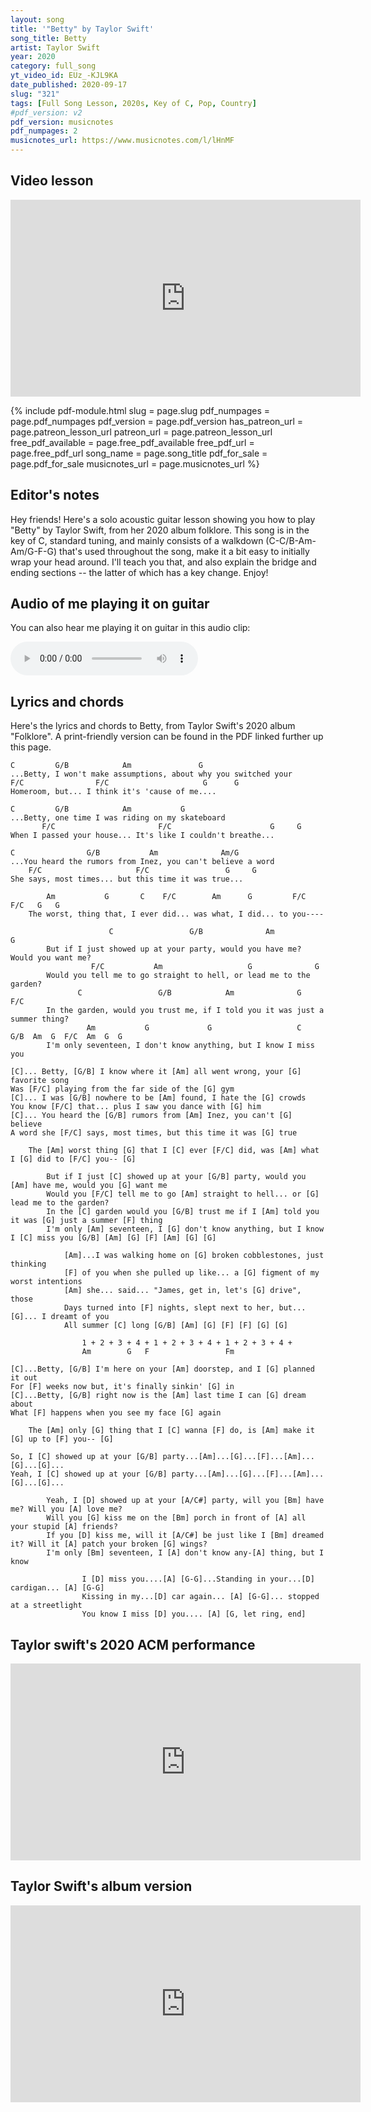 ```yaml
---
layout: song
title: '"Betty" by Taylor Swift'
song_title: Betty
artist: Taylor Swift
year: 2020
category: full_song
yt_video_id: EUz_-KJL9KA
date_published: 2020-09-17
slug: "321"
tags: [Full Song Lesson, 2020s, Key of C, Pop, Country]
#pdf_version: v2
pdf_version: musicnotes
pdf_numpages: 2
musicnotes_url: https://www.musicnotes.com/l/lHnMF
---
```


<!-- patreon_lesson_available: true
patreon_lesson_url: https://www.patreon.com/posts/40474671 -->

<!-- https://youtu.be/SyahJJ332uk -->

<!-- <iframe width="560" height="315" src="https://www.youtube.com/embed/z5jSdu4hH5U" frameborder="0" allow="accelerometer; autoplay; encrypted-media; gyroscope; picture-in-picture" allowfullscreen></iframe> -->

## Video lesson

<iframe width="560" height="315" src="https://www.youtube.com/embed/EUz_-KJL9KA" frameborder="0" allow="accelerometer; autoplay; encrypted-media; gyroscope; picture-in-picture" allowfullscreen></iframe>

{% include pdf-module.html slug = page.slug pdf_numpages = page.pdf_numpages pdf_version = page.pdf_version has_patreon_url = page.patreon_lesson_url patreon_url = page.patreon_lesson_url free_pdf_available = page.free_pdf_available free_pdf_url = page.free_pdf_url song_name = page.song_title pdf_for_sale = page.pdf_for_sale musicnotes_url = page.musicnotes_url %}

## Editor's notes

Hey friends! Here's a solo acoustic guitar lesson showing you how to play "Betty" by Taylor Swift, from her 2020 album folklore. This song is in the key of C, standard tuning, and mainly consists of a walkdown (C-C/B-Am-Am/G-F-G) that's used throughout the song, make it a bit easy to initially wrap your head around. I'll teach you that, and also explain the bridge and ending sections -- the latter of which has a key change. Enjoy!

## Audio of me playing it on guitar

You can also hear me playing it on guitar in this audio clip:

<audio controls>
  <source src="/audio/323_betty_playthrough.mp3" type="audio/mpeg">
Your browser does not support the audio element.
</audio>

## Lyrics and chords

Here's the lyrics and chords to Betty, from Taylor Swift's 2020 album "Folklore". A print-friendly version can be found in the PDF linked further up this page.

    C         G/B            Am               G                 
    ...Betty, I won't make assumptions, about why you switched your
    F/C                F/C                     G      G
    Homeroom, but... I think it's 'cause of me....

    C         G/B            Am           G
    ...Betty, one time I was riding on my skateboard
           F/C                       F/C                      G     G
    When I passed your house... It's like I couldn't breathe...

    C                G/B           Am              Am/G       
    ...You heard the rumors from Inez, you can't believe a word
        F/C                     F/C                 G     G
    She says, most times... but this time it was true...

            Am           G       C    F/C        Am      G         F/C   F/C   G   G
        The worst, thing that, I ever did... was what, I did... to you----

                          C                 G/B              Am                 G     
            But if I just showed up at your party, would you have me? Would you want me?
                      F/C           Am                   G              G           
            Would you tell me to go straight to hell, or lead me to the garden?
                   C                 G/B            Am              G             F/C
            In the garden, would you trust me, if I told you it was just a summer thing?
                     Am           G             G                   C        G/B  Am  G  F/C  Am  G  G
            I'm only seventeen, I don't know anything, but I know I miss you

    [C]... Betty, [G/B] I know where it [Am] all went wrong, your [G] favorite song
    Was [F/C] playing from the far side of the [G] gym
    [C]... I was [G/B] nowhere to be [Am] found, I hate the [G] crowds
    You know [F/C] that... plus I saw you dance with [G] him
    [C]... You heard the [G/B] rumors from [Am] Inez, you can't [G] believe
    A word she [F/C] says, most times, but this time it was [G] true

        The [Am] worst thing [G] that I [C] ever [F/C] did, was [Am] what I [G] did to [F/C] you-- [G]

            But if I just [C] showed up at your [G/B] party, would you [Am] have me, would you [G] want me
            Would you [F/C] tell me to go [Am] straight to hell... or [G] lead me to the garden?
            In the [C] garden would you [G/B] trust me if I [Am] told you it was [G] just a summer [F] thing
            I'm only [Am] seventeen, I [G] don't know anything, but I know I [C] miss you [G/B] [Am] [G] [F] [Am] [G] [G]

                [Am]...I was walking home on [G] broken cobblestones, just thinking
                [F] of you when she pulled up like... a [G] figment of my worst intentions
                [Am] she... said... "James, get in, let's [G] drive", those
                Days turned into [F] nights, slept next to her, but...[G]... I dreamt of you
                All summer [C] long [G/B] [Am] [G] [F] [F] [G] [G]

                    1 + 2 + 3 + 4 + 1 + 2 + 3 + 4 + 1 + 2 + 3 + 4 +
                    Am        G   F                 Fm    

    [C]...Betty, [G/B] I'm here on your [Am] doorstep, and I [G] planned it out
    For [F] weeks now but, it's finally sinkin' [G] in
    [C]...Betty, [G/B] right now is the [Am] last time I can [G] dream about
    What [F] happens when you see my face [G] again

        The [Am] only [G] thing that I [C] wanna [F] do, is [Am] make it [G] up to [F] you-- [G]

    So, I [C] showed up at your [G/B] party...[Am]...[G]...[F]...[Am]...[G]...[G]...
    Yeah, I [C] showed up at your [G/B] party...[Am]...[G]...[F]...[Am]...[G]...[G]...

            Yeah, I [D] showed up at your [A/C#] party, will you [Bm] have me? Will you [A] love me?
            Will you [G] kiss me on the [Bm] porch in front of [A] all your stupid [A] friends?
            If you [D] kiss me, will it [A/C#] be just like I [Bm] dreamed it? Will it [A] patch your broken [G] wings?
            I'm only [Bm] seventeen, I [A] don't know any-[A] thing, but I know

                    I [D] miss you....[A] [G-G]...Standing in your...[D] cardigan... [A] [G-G]
                    Kissing in my...[D] car again... [A] [G-G]... stopped at a streetlight
                    You know I miss [D] you.... [A] [G, let ring, end]

## Taylor swift's 2020 ACM performance

<iframe width="560" height="315" src="https://www.youtube.com/embed/orXAg5dIMa8" frameborder="0" allow="accelerometer; autoplay; encrypted-media; gyroscope; picture-in-picture" allowfullscreen></iframe>


## Taylor Swift's album version

<iframe width="560" height="315" src="https://www.youtube.com/embed/6TAPqXkZW_I" frameborder="0" allow="accelerometer; autoplay; encrypted-media; gyroscope; picture-in-picture" allowfullscreen></iframe>
